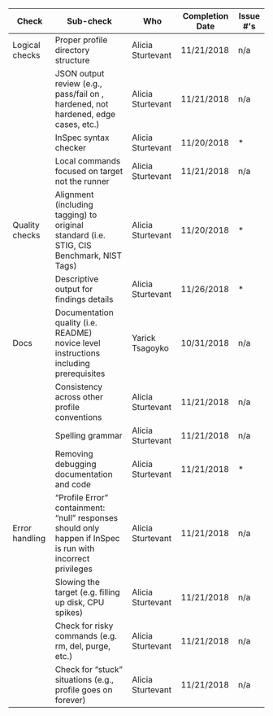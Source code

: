 | Check          | Sub-check                                                                         | Who | Completion Date | Issue #'s |
|----------------|-----------------------------------------------------------------------------------|-----|-----------------|-----------|
|Logical checks| Proper profile directory structure							|Alicia Sturtevant|11/21/2018|n/a|
||JSON output review (e.g., pass/fail on ,<br>hardened, not hardened, edge cases, etc.)|Alicia Sturtevant|11/21/2018|n/a|
||InSpec syntax checker|Alicia Sturtevant|11/20/2018|*|
||Local commands focused on target not the runner|Alicia Sturtevant|11/21/2018|n/a|
|Quality checks|Alignment (including tagging) to original<br> standard (i.e. STIG, CIS Benchmark, NIST Tags)|Alicia Sturtevant|11/20/2018|*|
||Descriptive output for findings details|Alicia Sturtevant|11/26/2018|*|
|Docs|Documentation quality (i.e. README)<br> novice level instructions including prerequisites|Yarick Tsagoyko|10/31/2018|n/a|
||Consistency across other profile conventions |Alicia Sturtevant|11/21/2018|n/a|
||Spelling grammar|Alicia Sturtevant|11/21/2018|n/a|
||Removing debugging documentation and code|Alicia Sturtevant|11/21/2018|*|
| Error handling |“Profile Error” containment: “null” responses <br>should only happen if InSpec is run with incorrect privileges|Alicia Sturtevant|11/21/2018|n/a|
||Slowing the target (e.g. filling up disk, CPU spikes)|Alicia Sturtevant|11/21/2018|n/a|
||Check for risky commands (e.g. rm, del, purge, etc.)|Alicia Sturtevant|11/21/2018|n/a|
||Check for “stuck” situations (e.g., profile goes on forever)|Alicia Sturtevant|11/21/2018|n/a|
